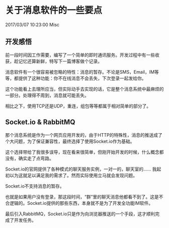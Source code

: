 # 关于消息软件的一些要点
2017/03/07 10:23:00
Misc


## 开发感悟

前一段时间因工作需要，编写了一个简单的即时通讯服务。开发过程中有一些收获，趁记忆还算新鲜，特写下一篇博客做个记录。

消息软件有一个很容易被忽略的特性：消息的暂存。不论是SMS，Email，IM等等，都提供了这种功能：你不在线消息不会丢失，下次登录一起发给你。

这个功能看上去理所应当，但实际动手去实现的话，它是整个消息系统中最麻烦的一部分。处理得不周到，消息就可能丢失。

相比之下，使用TCP还是UDP，重连，组包等等都属于相对简单的部分了。


## Socket.io & RabbitMQ

那个消息系统是作为一个网页应用开发的，由于HTTP的特殊性，消息的推送成了个大问题，为了保证兼容性，最终选择了使用Socket.io作为基础。

这个选择带给了我很多误导，现在看来很简单，但刚开始开发的时候，什么概念都没有，确实走了点弯路。

Socket.io的官网提供了各种模式的聊天服务实例，一对一的，聊天室的…… 我起初以为这就足以满足我的需求了。然而实际使用立马就会发现问题。

Socket.io不支持消息的暂存。

也就是如果用户没有登录，那这段时间，“群”里的聊天消息他都看不到了。这是不合逻辑的。Socket.io提供的那些东西，本身就不是为了开发全功能IM软件。

最后引入RabbitMQ，Socket.io只是作为向浏览器推送的一个手段，这才顺利完成了开发任务。


